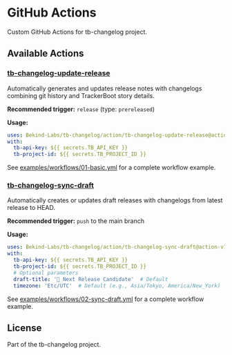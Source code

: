 # GitHub Actions

Custom GitHub Actions for tb-changelog project.

## Available Actions

### [tb-changelog-update-release](./tb-changelog-update-release/)
Automatically generates and updates release notes with changelogs combining git history and TrackerBoot story details.

**Recommended trigger:** `release` (type: `prereleased`)

**Usage:**
```yaml
uses: Bekind-Labs/tb-changelog/action/tb-changelog-update-release@action-v1
with:
  tb-api-key: ${{ secrets.TB_API_KEY }}
  tb-project-id: ${{ secrets.TB_PROJECT_ID }}
```

See [examples/workflows/01-basic.yml](../examples/workflows/01-basic.yml) for a complete workflow example.

### [tb-changelog-sync-draft](./tb-changelog-sync-draft/)
Automatically creates or updates draft releases with changelogs from latest release to HEAD.

**Recommended trigger:** `push` to the main branch

**Usage:**
```yaml
uses: Bekind-Labs/tb-changelog/action/tb-changelog-sync-draft@action-v1
with:
  tb-api-key: ${{ secrets.TB_API_KEY }}
  tb-project-id: ${{ secrets.TB_PROJECT_ID }}
  # Optional parameters
  draft-title: '📛 Next Release Candidate'  # Default
  timezone: 'Etc/UTC'  # Default (e.g., Asia/Tokyo, America/New_York)
```

See [examples/workflows/02-sync-draft.yml](../examples/workflows/02-sync-draft.yml) for a complete workflow example.

## License

Part of the tb-changelog project.